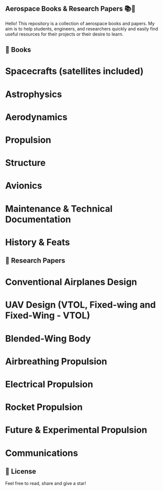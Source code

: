 ## Aerospace Books & Research Papers 📚🚀  
Hello!
This repository is a collection of aerospace books and papers. My aim is to help students, engineers, and researchers quickly and easily find useful resources for their projects or their desire to learn.
## 📁 Books
# Spacecrafts (satellites included)
 
# Astrophysics
# Aerodynamics
# Propulsion 
# Structure
# Avionics
# Maintenance & Technical Documentation
# History & Feats
## 📁 Research Papers
# Conventional Airplanes Design
# UAV Design (VTOL, Fixed-wing and Fixed-Wing - VTOL)
# Blended-Wing Body
# Airbreathing Propulsion
# Electrical Propulsion
# Rocket Propulsion
# Future & Experimental Propulsion
# Communications


## 📜 License  
Feel free to read, share and give a star!

